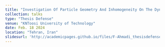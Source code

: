 ```yaml
---
title: "Investigation Of Particle Geometry And Inhomogeneity On The Dynamics In Microfluidic Domains."
collection: talks
type: "Thesis Defense"
venue: "KNToosi University of Technology"
date: Feb. 18 2024
location: "Tehran, Iran"
slidesurl: 'http://academicpages.github.io/files/F-Ahmadi_thesisdefense.pdf'
---
```

